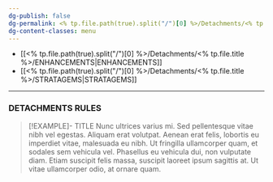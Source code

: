 ```yaml
---
dg-publish: false
dg-permalink: <% tp.file.path(true).split("/")[0] %>/Detachments/<% tp.file.title %>
dg-content-classes: menu
---
```

- [[<% tp.file.path(true).split("/")[0] %>/Detachments/<% tp.file.title %>/ENHANCEMENTS|ENHANCEMENTS]]
- [[<% tp.file.path(true).split("/")[0] %>/Detachments/<% tp.file.title %>/STRATAGEMS|STRATAGEMS]]

***

### DETACHMENTS RULES

> [!EXAMPLE]- TITLE
> Nunc ultrices varius mi. Sed pellentesque vitae nibh vel egestas. Aliquam erat volutpat. Aenean erat felis, lobortis eu imperdiet vitae, malesuada eu nibh. Ut fringilla ullamcorper quam, et sodales sem vehicula vel. Phasellus eu vehicula dui, non vulputate diam. Etiam suscipit felis massa, suscipit laoreet ipsum sagittis at. Ut vitae ullamcorper odio, at ornare quam.

